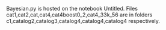 Bayesian.py is hosted on the notebook Untitled.
Files cat1,cat2,cat,cat4,cat4boost0_2,cat4_33k_56 are in folders c1,catalog2,catalog3,catalog4,catalog4,catalog4 respectively.
